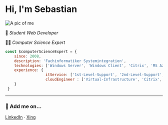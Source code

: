 # Hi, I'm Sebastian
![A pic of me](https://avatars.githubusercontent.com/u/75478893?s=400&u=840817058cf2907e3ef6e51726fd2b42cbbbd535&v=4)

🚧 *Student Web Developer*

🧑‍💻 *Computer Science Expert*

```javascript
const $computerScienceExpert = {
    since: 2008,
    description: 'Fachinformatiker Systemintegration',
    technologies: ['Windows Server', 'Windows Client', 'Citrix', 'MS Azure', 'Matrix42', 'AutoIT'],
    experience: {
                  itService: ['1st-Level-Support', '2nd-Level-Support', 'OS automation', 'Software deployment', 'Hardware deployment'],
                  cloudEngineer : ['Virtual-Infrastructure', 'Citrix', 'vmWare', 'ThinClients']
    }
 }
```

---

### 📇 Add me on...
[LinkedIn](https://www.linkedin.com/sebastianscherbes) · [Xing](https://www.xing.com/sebastianscherbes)
